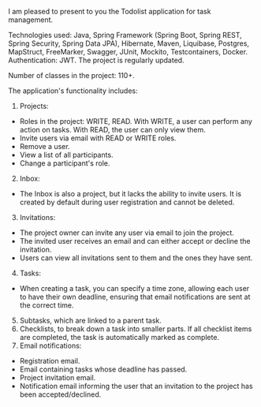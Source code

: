 I am pleased to present to you the Todolist application for task management.

Technologies used: Java, Spring Framework (Spring Boot, Spring REST, Spring Security, Spring Data JPA), Hibernate, Maven, Liquibase, Postgres, MapStruct, FreeMarker, Swagger, JUnit, Mockito, Testcontainers, Docker.
Authentication: JWT.
The project is regularly updated.

Number of classes in the project: 110+.

The application's functionality includes:
1. Projects:
- Roles in the project: WRITE, READ. With WRITE, a user can perform any action on tasks. With READ, the user can only view them.
- Invite users via email with READ or WRITE roles.
- Remove a user.
- View a list of all participants.
- Change a participant's role.
2. Inbox:
- The Inbox is also a project, but it lacks the ability to invite users. It is created by default during user registration and cannot be deleted.
3. Invitations:
- The project owner can invite any user via email to join the project.
- The invited user receives an email and can either accept or decline the invitation.
- Users can view all invitations sent to them and the ones they have sent.
4. Tasks:
- When creating a task, you can specify a time zone, allowing each user to have their own deadline, ensuring that email notifications are sent at the correct time.
5. Subtasks, which are linked to a parent task.
6. Checklists, to break down a task into smaller parts. If all checklist items are completed, the task is automatically marked as complete.
7. Email notifications:
- Registration email.
- Email containing tasks whose deadline has passed.
- Project invitation email.
- Notification email informing the user that an invitation to the project has been accepted/declined.
